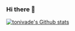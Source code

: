 ### Hi there 👋

[![tonivade's Github stats](https://github-readme-stats.vercel.app/api?username=tonivade&show_icons=true&bg_color=343640&theme=tokyonight&hide_border=true)](https://github.com/tonivade)

<!--
**tonivade/tonivade** is a ✨ _special_ ✨ repository because its `README.md` (this file) appears on your GitHub profile.

Here are some ideas to get you started:

- 🔭 I’m currently working on ...
- 🌱 I’m currently learning ...
- 👯 I’m looking to collaborate on ...
- 🤔 I’m looking for help with ...
- 💬 Ask me about ...
- 📫 How to reach me: ...
- 😄 Pronouns: ...
- ⚡ Fun fact: ...
-->
